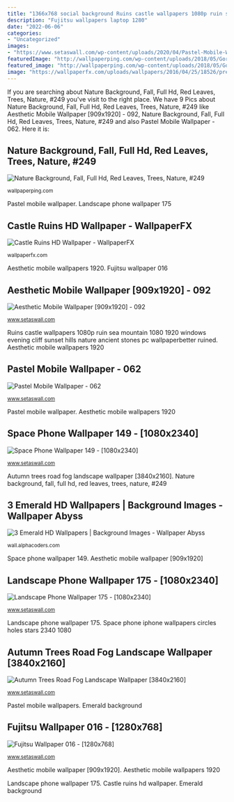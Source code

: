 ```yaml
---
title: "1366x768 social background Ruins castle wallpapers 1080p ruin sea mountain 1080 1920 windows evening cliff sunset hills nature ancient stones pc wallpaperbetter ruined"
description: "Fujitsu wallpapers laptop 1280"
date: "2022-06-06"
categories:
- "Uncategorized"
images:
- "https://www.setaswall.com/wp-content/uploads/2020/04/Pastel-Mobile-Wallpaper-062.jpg"
featuredImage: "http://wallpaperping.com/wp-content/uploads/2018/05/Gorgeous-Nature-Autumn-Tree-HD-Background-1366x768.jpg"
featured_image: "http://wallpaperping.com/wp-content/uploads/2018/05/Gorgeous-Nature-Autumn-Tree-HD-Background-1366x768.jpg"
image: "https://wallpaperfx.com/uploads/wallpapers/2016/04/25/18526/preview_castle-ruins.jpg"
---
```


If you are searching about Nature Background, Fall, Full Hd, Red Leaves, Trees, Nature, #249 you've visit to the right place. We have 9 Pics about Nature Background, Fall, Full Hd, Red Leaves, Trees, Nature, #249 like Aesthetic Mobile Wallpaper [909x1920] - 092, Nature Background, Fall, Full Hd, Red Leaves, Trees, Nature, #249 and also Pastel Mobile Wallpaper - 062. Here it is:

## Nature Background, Fall, Full Hd, Red Leaves, Trees, Nature, #249

![Nature Background, Fall, Full Hd, Red Leaves, Trees, Nature, #249](http://wallpaperping.com/wp-content/uploads/2018/05/Gorgeous-Nature-Autumn-Tree-HD-Background-1366x768.jpg "Landscape phone wallpaper 175")

<small>wallpaperping.com</small>

Pastel mobile wallpaper. Landscape phone wallpaper 175

## Castle Ruins HD Wallpaper - WallpaperFX

![Castle Ruins HD Wallpaper - WallpaperFX](https://wallpaperfx.com/uploads/wallpapers/2016/04/25/18526/preview_castle-ruins.jpg "Ruins castle wallpapers 1080p ruin sea mountain 1080 1920 windows evening cliff sunset hills nature ancient stones pc wallpaperbetter ruined")

<small>wallpaperfx.com</small>

Aesthetic mobile wallpapers 1920. Fujitsu wallpaper 016

## Aesthetic Mobile Wallpaper [909x1920] - 092

![Aesthetic Mobile Wallpaper [909x1920] - 092](https://www.setaswall.com/wp-content/uploads/2020/03/Aesthetic-Mobile-Wallpaper-909x1920-092-768x1622.jpg "Emerald background")

<small>www.setaswall.com</small>

Ruins castle wallpapers 1080p ruin sea mountain 1080 1920 windows evening cliff sunset hills nature ancient stones pc wallpaperbetter ruined. Aesthetic mobile wallpapers 1920

## Pastel Mobile Wallpaper - 062

![Pastel Mobile Wallpaper - 062](https://www.setaswall.com/wp-content/uploads/2020/04/Pastel-Mobile-Wallpaper-062.jpg "Fujitsu wallpaper 016")

<small>www.setaswall.com</small>

Pastel mobile wallpaper. Aesthetic mobile wallpapers 1920

## Space Phone Wallpaper 149 - [1080x2340]

![Space Phone Wallpaper 149 - [1080x2340]](https://www.setaswall.com/wp-content/uploads/2017/03/Space-Phone-Wallpaper-149-1080x2340.jpg "Pastel mobile wallpapers")

<small>www.setaswall.com</small>

Autumn trees road fog landscape wallpaper [3840x2160]. Nature background, fall, full hd, red leaves, trees, nature, #249

## 3 Emerald HD Wallpapers | Background Images - Wallpaper Abyss

![3 Emerald HD Wallpapers | Background Images - Wallpaper Abyss](https://images2.alphacoders.com/790/thumb-1920-790505.jpg "Nature background fall")

<small>wall.alphacoders.com</small>

Space phone wallpaper 149. Aesthetic mobile wallpaper [909x1920]

## Landscape Phone Wallpaper 175 - [1080x2340]

![Landscape Phone Wallpaper 175 - [1080x2340]](https://www.setaswall.com/wp-content/uploads/2017/03/Landscape-Phone-Wallpaper-175-1080x2340.jpg "Nature background fall")

<small>www.setaswall.com</small>

Landscape phone wallpaper 175. Space phone iphone wallpapers circles holes stars 2340 1080

## Autumn Trees Road Fog Landscape Wallpaper [3840x2160]

![Autumn Trees Road Fog Landscape Wallpaper [3840x2160]](https://www.setaswall.com/wp-content/uploads/2017/03/Autumn-Trees-Road-Fog-Landscape-Wallpaper-3840x2160.jpg "Fujitsu wallpaper 016")

<small>www.setaswall.com</small>

Pastel mobile wallpapers. Emerald background

## Fujitsu Wallpaper 016 - [1280x768]

![Fujitsu Wallpaper 016 - [1280x768]](https://www.setaswall.com/wp-content/uploads/2018/09/Fujitsu-Wallpaper-016-1280x768-768x461.jpg "Aesthetic mobile wallpapers 1920")

<small>www.setaswall.com</small>

Aesthetic mobile wallpaper [909x1920]. Aesthetic mobile wallpapers 1920

Landscape phone wallpaper 175. Castle ruins hd wallpaper. Emerald background
